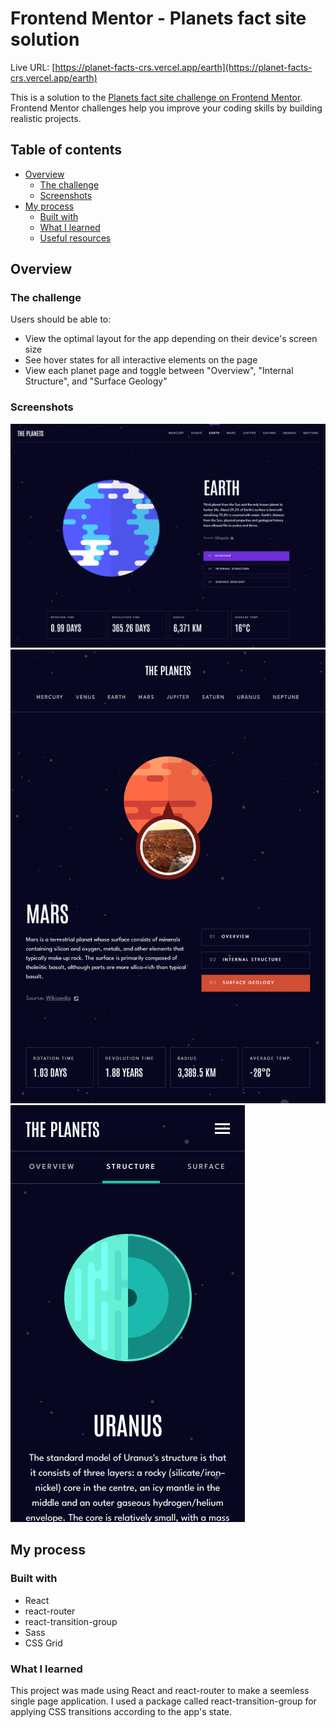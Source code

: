 # Frontend Mentor - Planets fact site solution

Live URL: [https://planet-facts-crs.vercel.app/earth](https://planet-facts-crs.vercel.app/earth)

This is a solution to the [Planets fact site challenge on Frontend Mentor](https://www.frontendmentor.io/challenges/planets-fact-site-gazqN8w_f). Frontend Mentor challenges help you improve your coding skills by building realistic projects.

## Table of contents

- [Overview](#overview)
  - [The challenge](#the-challenge)
  - [Screenshots](#screenshots)
- [My process](#my-process)
  - [Built with](#built-with)
  - [What I learned](#what-i-learned)
  - [Useful resources](#useful-resources)

## Overview

### The challenge

Users should be able to:

- View the optimal layout for the app depending on their device's screen size
- See hover states for all interactive elements on the page
- View each planet page and toggle between "Overview", "Internal Structure", and "Surface Geology"

### Screenshots

![Desktop screenshot](./screenshots/screenshot-desktop.png)
![Tablet screenshot](./screenshots/screenshot-tablet.png)
![Mobile screenshot](./screenshots/screenshot-mobile.png)

## My process

### Built with

- React
- react-router
- react-transition-group
- Sass
- CSS Grid

### What I learned

This project was made using React and react-router to make a seemless single page application. I used a package called react-transition-group for applying CSS transitions according to the app's state.
